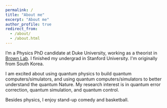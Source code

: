 ```yaml
---
permalink: /
title: "About me"
excerpt: "About me"
author_profile: true
redirect_from: 
  - /about/
  - /about.html
---
```


I’m a Physics PhD candidate at Duke University, working as a theorist in [Brown Lab](https://brownlab.pratt.duke.edu/). I finished my undergrad in Stanford University. I'm originally from South Korea. 

I am excited about using quantum physics to build quantum computers/simulators, and using quantum computers/simulators to better understand the quantum Nature. My research interest is in quantum error correction, quantum simulation, and quantum control. 

Besides physics, I enjoy stand-up comedy and basketball.
